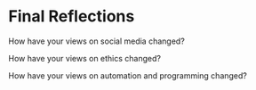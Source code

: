 # Final Reflections

How have your views on social media changed?

How have your views on ethics changed?

How have your views on automation and programming changed?
